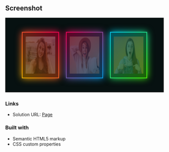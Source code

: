 ## Screenshot
![Design preview ](./src/assets/img/cardPerfilsr.png)

### Links

- Solution URL: [Page](https://javier1793-op.github.io/Card-perfil/)


### Built with

- Semantic HTML5 markup
- CSS custom properties